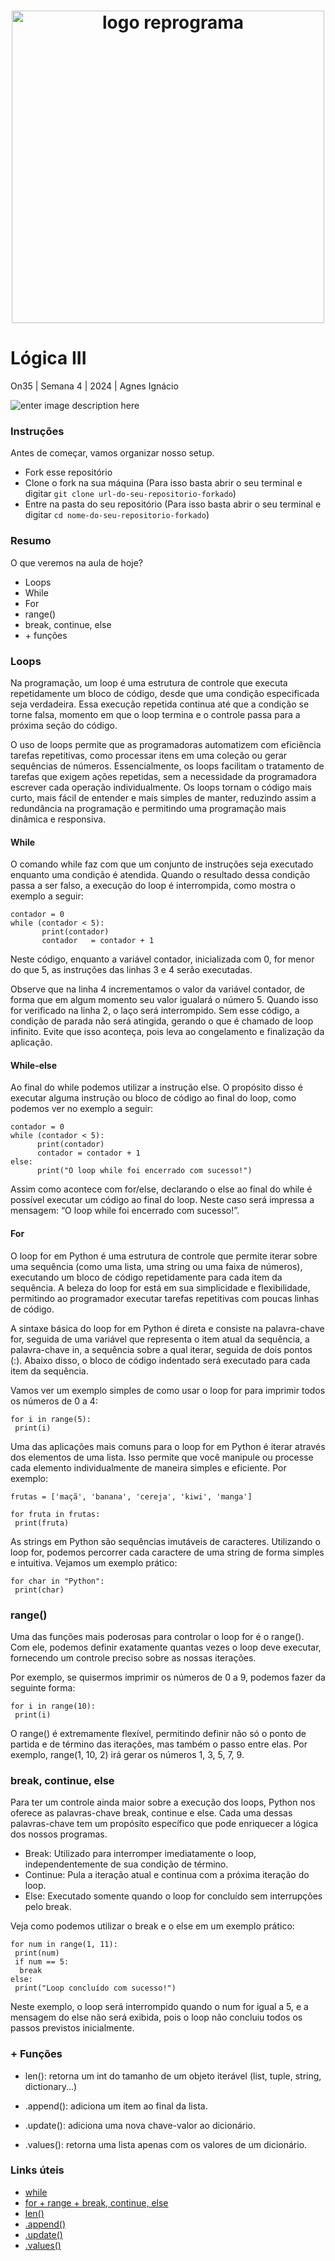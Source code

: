 <h1 align="center">
  <img src="assets/reprograma-fundos-claros.png" alt="logo reprograma" width="500">
</h1>

# Lógica III

On35 | Semana 4 | 2024 | Agnes Ignácio

![enter image description here](https://64.media.tumblr.com/49add96a62291bec5e33f2078be50d39/tumblr_p5a7qhj1IP1ut0jmvo7_400.gifv)

### Instruções
Antes de começar, vamos organizar nosso setup.
* Fork esse repositório 
* Clone o fork na sua máquina (Para isso basta abrir o seu terminal e digitar `git clone url-do-seu-repositorio-forkado`)
* Entre na pasta do seu repositório (Para isso basta abrir o seu terminal e digitar `cd nome-do-seu-repositorio-forkado`)

### Resumo
O que veremos na aula de hoje?
* Loops
* While
* For
* range()
* break, continue, else
* \+ funções

### Loops
Na programação, um loop é uma estrutura de controle que executa repetidamente um bloco de código, desde que uma condição especificada seja verdadeira. Essa execução repetida continua até que a condição se torne falsa, momento em que o loop termina e o controle passa para a próxima seção do código.

O uso de loops permite que as programadoras automatizem com eficiência tarefas repetitivas, como processar itens em uma coleção ou gerar sequências de números. Essencialmente, os loops facilitam o tratamento de tarefas que exigem ações repetidas, sem a necessidade da programadora escrever cada operação individualmente. Os loops tornam o código mais curto, mais fácil de entender e mais simples de manter, reduzindo assim a redundância na programação e permitindo uma programação mais dinâmica e responsiva.

#### While
O comando while faz com que um conjunto de instruções seja executado enquanto uma condição é atendida. Quando o resultado dessa condição passa a ser falso, a execução do loop é interrompida, como mostra o exemplo a seguir:

```
contador = 0
while (contador < 5):
       print(contador)
       contador   = contador + 1
```
Neste código, enquanto a variável contador, inicializada com 0, for menor do que 5, as instruções das linhas 3 e 4 serão executadas.

Observe que na linha 4 incrementamos o valor da variável contador, de forma que em algum momento seu valor igualará o número 5. Quando isso for verificado na linha 2, o laço será interrompido. Sem esse código, a condição de parada não será atingida, gerando o que é chamado de loop infinito. Evite que isso aconteça, pois leva ao congelamento e finalização da aplicação.

#### While-else
Ao final do while podemos utilizar a instrução else. O propósito disso é executar alguma instrução ou bloco de código ao final do loop, como podemos ver no exemplo a seguir:
```
contador = 0
while (contador < 5):
      print(contador)
      contador = contador + 1
else:
      print("O loop while foi encerrado com sucesso!")
```
Assim como acontece com for/else, declarando o else ao final do while é possível executar um código ao final do loop. Neste caso será impressa a mensagem: “O loop while foi encerrado com sucesso!”.

#### For
O loop for em Python é uma estrutura de controle que permite iterar sobre uma sequência (como uma lista, uma string ou uma faixa de números), executando um bloco de código repetidamente para cada item da sequência. A beleza do loop for está em sua simplicidade e flexibilidade, permitindo ao programador executar tarefas repetitivas com poucas linhas de código.

A sintaxe básica do loop for em Python é direta e consiste na palavra-chave for, seguida de uma variável que representa o item atual da sequência, a palavra-chave in, a sequência sobre a qual iterar, seguida de dois pontos (:). Abaixo disso, o bloco de código indentado será executado para cada item da sequência.

Vamos ver um exemplo simples de como usar o loop for para imprimir todos os números de 0 a 4:
```
for i in range(5):
 print(i)
 ```
 Uma das aplicações mais comuns para o loop for em Python é iterar através dos elementos de uma lista. Isso permite que você manipule ou processe cada elemento individualmente de maneira simples e eficiente. Por exemplo:

```
frutas = ['maçã', 'banana', 'cereja', 'kiwi', 'manga']

for fruta in frutas:
 print(fruta)
```
As strings em Python são sequências imutáveis de caracteres. Utilizando o loop for, podemos percorrer cada caractere de uma string de forma simples e intuitiva. Vejamos um exemplo prático:
```
for char in "Python":
 print(char)
```

### range()
Uma das funções mais poderosas para controlar o loop for é o range(). Com ele, podemos definir exatamente quantas vezes o loop deve executar, fornecendo um controle preciso sobre as nossas iterações.

Por exemplo, se quisermos imprimir os números de 0 a 9, podemos fazer da seguinte forma:
```
for i in range(10):
 print(i)
 ```
 
O range() é extremamente flexível, permitindo definir não só o ponto de partida e de término das iterações, mas também o passo entre elas. Por exemplo, range(1, 10, 2) irá gerar os números 1, 3, 5, 7, 9.

### break, continue, else
Para ter um controle ainda maior sobre a execução dos loops, Python nos oferece as palavras-chave break, continue e else. Cada uma dessas palavras-chave tem um propósito específico que pode enriquecer a lógica dos nossos programas.

* Break: Utilizado para interromper imediatamente o loop, independentemente de sua condição de término.
* Continue: Pula a iteração atual e continua com a próxima iteração do loop.
* Else: Executado somente quando o loop for concluído sem interrupções pelo break.

Veja como podemos utilizar o break e o else em um exemplo prático:
```
for num in range(1, 11):
 print(num)
 if num == 5:
  break
else:
 print("Loop concluído com sucesso!")
 ```
Neste exemplo, o loop será interrompido quando o num for igual a 5, e a mensagem do else não será exibida, pois o loop não concluiu todos os passos previstos inicialmente.

### + Funções
* len(): retorna um int do tamanho de um objeto iterável (list, tuple, string, dictionary...)

* .append(): adiciona um item ao final da lista.
 
* .update(): adiciona uma nova chave-valor ao dicionário.

* .values(): retorna uma lista apenas com os valores de um dicionário.


### Links úteis
* [while](https://www.devmedia.com.br/python-estrutura-de-repeticao-while/38546)
* [for + range + break, continue, else](https://didatica.tech/loop-for-em-python-aprenda-a-dominar-com-exemplos-praticos/)
* [len()](https://didatica.tech/loop-for-em-python-aprenda-a-dominar-com-exemplos-praticos/)
* [.append()](https://www.w3schools.com/python/ref_list_append.asp)
* [.update()](https://www.w3schools.com/python/ref_dictionary_update.asp)
* [.values()](https://www.w3schools.com/python/ref_dictionary_values.asp)
